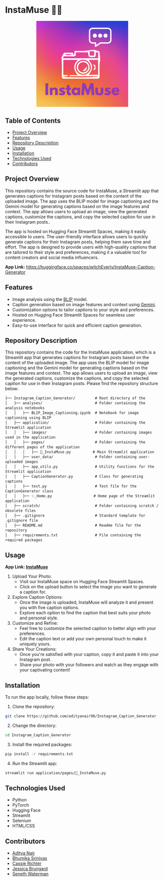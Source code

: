 # InstaMuse 🌟📸

<p align="center">
  <kbd><img src="insta.png" width=300></img></kbd>
</p>

## Table of Contents
- [Project Overview](#project-overview)
- [Features](#features)
- [Repository Description](#repository-description)
- [Usage](#usage)
- [Installation](#installation)
- [Technologies Used](#technologies-used)
- [Contributors](#contributors)

## Project Overview

This repository contains the source code for InstaMuse, a Streamlit app that generates captions for Instagram posts based on the content of the uploaded image. The app uses the BLIP model for image captioning and the Gemini model for generating captions based on the image features and context. The app allows users to upload an image, view the generated captions, customize the captions, and copy the selected caption for use in their Instagram posts..

The app is hosted on Hugging Face Streamlit Spaces, making it easily accessible to users. The user-friendly interface allows users to quickly generate captions for their Instagram posts, helping them save time and effort. The app is designed to provide users with high-quality captions that are tailored to their style and preferences, making it a valuable tool for content creators and social media influencers.

**App Link:** https://huggingface.co/spaces/witchEverly/InstaMuse-Caption-Generator


## Features 
- Image analysis using the <a href="https://huggingface.co/Salesforce/blip-image-captioning-large">BLIP</a> model.
- Caption generation based on image features and context using <a href="https://deepmind.google/technologies/gemini/#introduction">Gemini</a>.
- Customization options to tailor captions to your style and preferences.
- Hosted on Hugging Face Streamlit Spaces for seamless user experience.
- Easy-to-use interface for quick and efficient caption generation.

## Repository Description

This repository contains the code for the InstaMuse application, which is a Streamlit app that generates captions for Instagram posts based on the content of the uploaded image. The app uses the BLIP model for image captioning and the Gemini model for generating captions based on the image features and context. The app allows users to upload an image, view the generated captions, customize the captions, and copy the selected caption for use in their Instagram posts.
Please find the repository structure below:

```
├── Instagram_Caption_Generator/         # Root directory of the
│   ├── analyses/                        # Folder containing the analysis notebooks
│   │   ├── BLIP_Image_Captioning.ipynb  # Notebook for image captioning using BLIP
│   ├── application/                     # Folder containing the Streamlit application
│   │   ├── images/                      # Folder containing images used in the application
│   │   ├── pages/                       # Folder containing the different pages of the application
│   │   │   ├── 📸_InstaMuse.py          # Main Streamlit application
│   │   ├── user_data/                   # Folder containing user-uploaded images
│   │   ├── app_utils.py                 # Utility functions for the Streamlit application
│   │   ├── CaptionGenerator.py          # Class for generating captions
│   │   ├── test.py                      # Test file for the CaptionGenerator class
│   │   ├── ✨_Home.py                   # Home page of the Streamlit application
│   ├── scratch/                         # Folder containing scratch / obsolete files
│   ├── .gitignore                       # Standard template for .gitignore file
│   ├── README.md                        # Readme file for the repository
│   ├── requirements.txt                 # File containing the required packages
```

## Usage
**App Link: [InstaMuse](https://huggingface.co/spaces/witchEverly/test)**

1. Upload Your Photo:
    - Visit our InstaMuse space on Hugging Face Streamlit Spaces.
    - Click on the upload button to select the image you want to generate a caption for.
2. Explore Caption Options:
    - Once the image is uploaded, InstaMuse will analyze it and present you with five caption options.
    - Explore each option to find the caption that best suits your photo and personal style.
3. Customize and Refine:
    - Feel free to customize the selected caption to better align with your preferences.
    - Edit the caption text or add your own personal touch to make it uniquely yours.
4. Share Your Creations:
    - Once you're satisfied with your caption, copy it and paste it into your Instagram post.
    - Share your photo with your followers and watch as they engage with your captivating content!

## Installation
To run the app locally, follow these steps:
1. Clone the repository:
```bash
git clone https://github.com/adityanair98/Instagram_Caption_Generator
```
2. Change the directory:
```bash
cd Instagram_Caption_Generator
```
3. Install the required packages:
```bash
pip install -r requirements.txt
```
4. Run the Streamlit app:
```bash
streamlit run application/pages/📸_InstaMuse.py
```

## Technologies Used
- Python
- PyTorch
- Hugging Face
- Streamlit
- Selenium
- HTML/CSS

## Contributors
- [Aditya Nair](https://github.com/adityanair98)
- [Bhumika Srinivas](https://github.com/bhumikasrc)
- [Cassie Richter](https://github.com/cjrich19)
- [Jessica Brungard](https://github.com/witchEverly)
- [Seneth Waterman](https://github.com/seneth-waterman)
